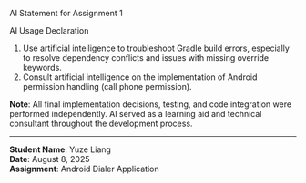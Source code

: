 AI Statement for Assignment 1

 AI Usage Declaration

1. Use artificial intelligence to troubleshoot Gradle build errors, especially to resolve dependency conflicts and issues with missing override keywords.
2. Consult artificial intelligence on the implementation of Android permission handling (call phone permission).

**Note**: All final implementation decisions, testing, and code integration were performed independently. AI served as a learning aid and technical consultant throughout the development process.

---

**Student Name**: Yuze Liang  
**Date**: August 8, 2025  
**Assignment**: Android Dialer Application